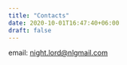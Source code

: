 ```yaml
---
title: "Contacts"
date: 2020-10-01T16:47:40+06:00
draft: false
---
```


email: [night.lord@nlgmail.com](mailto:aburavov189@gmail.com)

